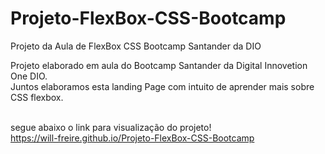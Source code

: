 # Projeto-FlexBox-CSS-Bootcamp
Projeto da Aula de FlexBox CSS Bootcamp Santander da DIO

Projeto elaborado em aula do Bootcamp Santander da Digital Innovetion One DIO.<br>
Juntos elaboramos esta landing Page com intuito de aprender mais sobre CSS flexbox.

<br> segue abaixo o link para visualização do projeto!
<br>https://will-freire.github.io/Projeto-FlexBox-CSS-Bootcamp
